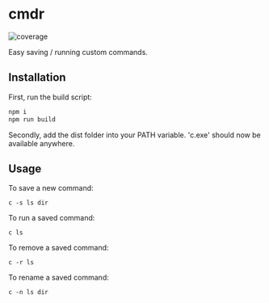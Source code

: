 # cmdr
![coverage](https://img.shields.io/badge/Coverage-100%25-green.svg)

Easy saving / running custom commands.

## Installation
First, run the build script:

```bash
npm i
npm run build
```

Secondly, add the dist folder into your PATH variable. 'c.exe' should now be available anywhere.

## Usage

To save a new command:
```
c -s ls dir
```

To run a saved command:
```
c ls
```

To remove a saved command:
```
c -r ls
```

To rename a saved command:
```
c -n ls dir
```
